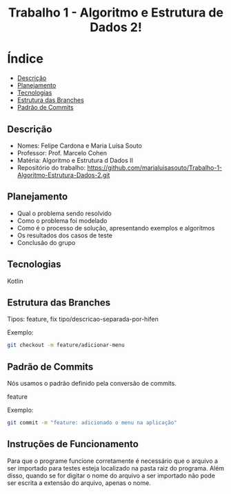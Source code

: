 <h1 align="center"> Trabalho 1 - Algoritmo e Estrutura de Dados 2! </h1>

# Índice

- [Descrição](#Descrição)
- [Planejamento](#Planejamento)
- [Tecnologias](#Tecnologias)
- [Estrutura das Branches](#EstruturadasBranches)
- [Padrão de Commits](#PadrãodeCommits)


## Descrição
- Nomes: Felipe Cardona e Maria Luísa Souto 
- Professor: Prof. Marcelo Cohen
- Matéria: Algoritmo e Estrutura d Dados II
- Repositório do trabalho: https://github.com/marialuisasouto/Trabalho-1-Algoritmo-Estrutura-Dados-2.git


## Planejamento
- Qual o problema sendo resolvido
- Como o problema foi modelado
- Como é o processo de solução, apresentando exemplos e algoritmos
- Os resultados dos casos de teste
- Conclusão do grupo


## Tecnologias
Kotlin

## Estrutura das Branches

Tipos: feature, fix
tipo/descricao-separada-por-hifen

Exemplo:

```bash
git checkout -m feature/adicionar-menu
```

## Padrão de Commits
Nós usamos o padrão definido pela conversão de commits.

feature

Exemplo:
```bash
git commit -m "feature: adicionado o menu na aplicação"
```

## Instruções de Funcionamento
Para que o programe funcione corretamente é necessário que
o arquivo a ser importado para testes esteja localizado na
pasta raiz do programa.
Além disso, quando se for digitar o nome do arquivo a ser 
importado não pode ser escrita a extensão do arquivo, apenas
o nome.

